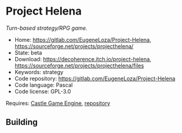 # Project Helena

_Turn-based strategy/RPG game._

- Home: https://gitlab.com/EugeneLoza/Project-Helena, https://sourceforge.net/projects/projecthelena/
- State: beta
- Download: https://decoherence.itch.io/project-helena, https://sourceforge.net/projects/projecthelena/files
- Keywords: strategy
- Code repository: https://gitlab.com/EugeneLoza/Project-Helena
- Code language: Pascal
- Code license: GPL-3.0

Requires: [Castle Game Engine](https://castle-engine.io/index.php), [repository](https://github.com/castle-engine/castle-engine)

## Building

